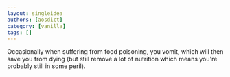 ```yaml
---
layout: singleidea
authors: [aosdict]
category: [vanilla]
tags: []
---
```

Occasionally when suffering from food poisoning, you vomit, which will then save you from dying (but still remove a lot of nutrition which means you're probably still in some peril).

